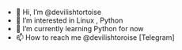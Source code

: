- 👋 Hi, I’m @devilishtortoise
- 👀 I’m interested in Linux , Python 
- 🌱 I’m currently learning Python for now 
- 📫 How to reach me @devilishtoroise [Telegram]
